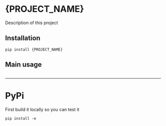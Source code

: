# {PROJECT_NAME}
Description of this project

## Installation 
```commandline
pip install {PROJECT_NAME}
```

## Main usage
```python
```


<hr>

# PyPi
First build it locally so you can test it
```commandline
pip install -e
```
